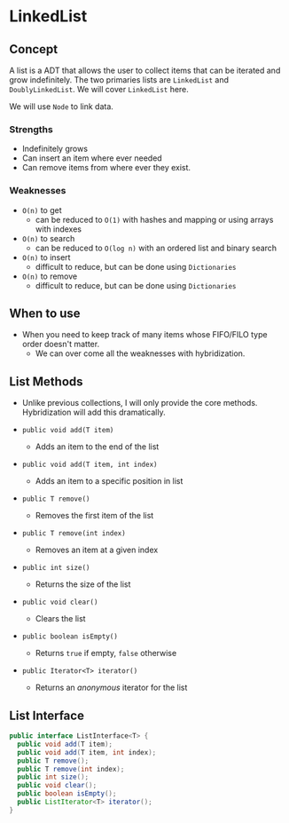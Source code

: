# LinkedList

## Concept
A list is a ADT that allows the user to collect items that can be iterated and grow indefinitely. The two primaries lists are `LinkedList` and `DoublyLinkedList`. We will cover `LinkedList` here.

We will use `Node` to link data.

### Strengths
* Indefinitely grows
* Can insert an item where ever needed
* Can remove items from where ever they exist.

### Weaknesses
* `O(n)` to get
  * can be reduced to `O(1)` with hashes and mapping or using arrays with indexes
* `O(n)` to search
  * can be reduced to `O(log n)` with an ordered list and binary search
* `O(n)` to insert
  * difficult to reduce, but can be done using `Dictionaries`
* `O(n)` to remove
  * difficult to reduce, but can be done using `Dictionaries`



## When to use
* When you need to keep track of many items whose FIFO/FILO type order doesn't matter.
  * We can over come all the weaknesses with hybridization.


## List Methods
* Unlike previous collections, I will only provide the core methods. Hybridization will add this dramatically.

* `public void add(T item)`
  * Adds an item to the end of the list
* `public void add(T item, int index)`
  * Adds an item to a specific position in list
* `public T remove()`
  * Removes the first item of the list
* `public T remove(int index)`
  * Removes an item at a given index

* `public int size()`
  * Returns the size of the list
* `public void clear()`
  * Clears the list
* `public boolean isEmpty()`
  * Returns `true` if empty, `false` otherwise
* `public Iterator<T> iterator()`
  * Returns an *anonymous* iterator for the list


## List Interface

```java
public interface ListInterface<T> {
  public void add(T item);
  public void add(T item, int index);
  public T remove();
  public T remove(int index);
  public int size();
  public void clear();
  public boolean isEmpty();
  public ListIterator<T> iterator();
}
```
